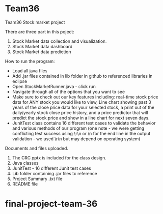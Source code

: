 # Team36
Team36 Stock market project

There are three part in this poject:
1. Stock Market data collection and visualization.
2. Stock Market data dashboard
3. Stock Market data prediction

How to run the program:
- Load all java files 
- Add .jar files contained in lib folder in github to referenced libraries in eclipse
- Open StockMarketRunner.java - click run
- Navigate through all of the options that you want to see
- Make sure to check out our key features including: real-time stock price data for ANY stock you would like
to view, Line chart showing past 3 years of the close price data for your selected stock, a print out of the daily/yearly stock close price history, and a price predictor that will predict the stock price and show in a line chart for next seven days.
- JunitTest class contains 16 different test cases to validate the behavior and various methods of our program (one note - we were getting conflicting test success using \r\n or \n for the end line in the output validation - we used \r\n but may depend on operating system)

Documents and files uploaded.
1. The CRC.pptx is included for the class design.
2. Java classes
3. JunitTest - 16 different Junit test cases
4. Lib folder containing .jar files to reference
5. Project Summary .txt file
6. README file
# final-project-team-36
